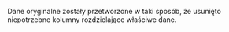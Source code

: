 Dane oryginalne zostały przetworzone w taki sposób, że usunięto niepotrzebne kolumny rozdzielające właściwe dane.